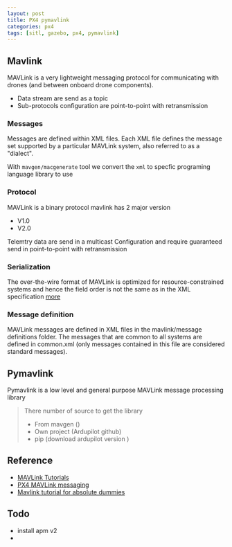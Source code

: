 ```yaml
---
layout: post
title: PX4 pymavlink
categories: px4
tags: [sitl, gazebo, px4, pymavlink]
---
```


## Mavlink
MAVLink is a very lightweight messaging protocol for communicating with drones (and between onboard drone components).
- Data stream are send as a topic
- Sub-protocols configuration are point-to-point with retransmission

### Messages
Messages are defined within XML files. Each XML file defines the message set supported by a particular MAVLink system, also referred to as a "dialect".

With `mavgen/macgenerate` tool we convert the `xml` to specfic programing language library to use

### Protocol
MAVLink is a binary protocol
mavlink has 2 major version
- V1.0
- V2.0

Telemtry data are send in a multicast 
Configuration and require guaranteed send in point-to-point with retransmission

### Serialization
The over-the-wire format of MAVLink is optimized for resource-constrained systems and hence the field order is not the same as in the XML specification
[more](https://mavlink.io/en/about/overview.html#serialization)

### Message definition
MAVLink messages are defined in XML files in the mavlink/message definitions folder. The messages that are common to all systems are defined in common.xml (only messages contained in this file are considered standard messages).

## Pymavlink
Pymavlink is a low level and general purpose MAVLink message processing library

> There number of source to get the library
> - From mavgen ()
> - Own project (Ardupilot github)
> - pip (download ardupilot version )

## Reference
- [MAVLink Tutorials](http://cs460.coins-lab.org/index.php?title=MAVLink_Tutorials)
- [PX4 MAVLink messaging](https://dev.px4.io/en/middleware/mavlink.html)
- [Mavlink tutorial for absolute dummies](http://api.ning.com/files/i*tFWQTF2R*7Mmw7hksAU-u9IABKNDO9apguOiSOCfvi2znk1tXhur0Bt00jTOldFvob-Sczg3*lDcgChG26QaHZpzEcISM5/MAVLINK_FOR_DUMMIESPart1_v.1.1.pdf)
## Todo 
- install apm v2
- 